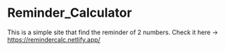 # Reminder_Calculator
This is a simple site that find the reminder of 2 numbers.
Check it here -> https://remindercalc.netlify.app/
